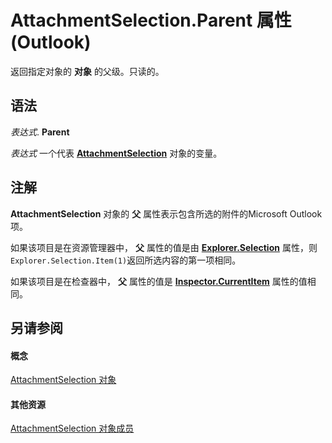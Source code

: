 
# AttachmentSelection.Parent 属性 (Outlook)

返回指定对象的 **对象** 的父级。只读的。


## 语法

 _表达式_. **Parent**

 _表达式_ 一个代表 **[AttachmentSelection](398cf106-a904-9048-e627-e47aaadf1105.md)** 对象的变量。


## 注解

 **AttachmentSelection** 对象的 **父** 属性表示包含所选的附件的Microsoft Outlook项。

如果该项目是在资源管理器中， **父** 属性的值是由 **[Explorer.Selection](11002043-9dab-a5ad-b36e-52ddb04c1859.md)** 属性，则 `Explorer.Selection.Item(1)`返回所选内容的第一项相同。

如果该项目是在检查器中， **父** 属性的值是 **[Inspector.CurrentItem](eaaf0192-a169-c107-95a6-b8e759a3b873.md)** 属性的值相同。


## 另请参阅


#### 概念


[AttachmentSelection 对象](398cf106-a904-9048-e627-e47aaadf1105.md)
#### 其他资源


[AttachmentSelection 对象成员](98212826-8a87-665c-2a38-e232974b904b.md)